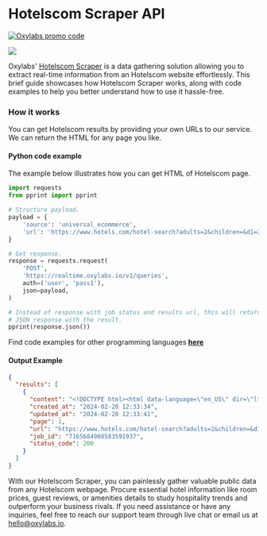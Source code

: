# Hotelscom Scraper API

[![Oxylabs promo code](https://user-images.githubusercontent.com/129506779/250792357-8289e25e-9c36-4dc0-a5e2-2706db797bb5.png)](https://oxylabs.go2cloud.org/aff_c?offer_id=7&aff_id=877&url_id=112)

[![](https://dcbadge.vercel.app/api/server/eWsVUJrnG5)](https://discord.gg/GbxmdGhZjq)

Oxylabs' [Hotelscom Scraper](https://oxylabs.io/products/scraper-api/web/hotelscom?utm_source=github&utm_medium=repositories&utm_campaign=product) is a data gathering solution allowing you to extract real-time information from an Hotelscom website effortlessly. This brief guide showcases how Hotelscom Scraper works, along with code examples to help you better understand how to use it hassle-free.

### How it works

You can get Hotelscom results by providing your own URLs to our service. We can return the HTML for any page you like.

#### Python code example

The example below illustrates how you can get HTML of Hotelscom page.

```python
import requests
from pprint import pprint

# Structure payload.
payload = {
    'source': 'universal_ecommerce',
    'url': 'https://www.hotels.com/hotel-search?adults=2&children=&d1=2023-12-01&d2=2023-12-05&destination=monaco%2c%20monaco&enddate=2024-02-24&latlong=43.731142%2c7.419758&mapbounds=&pwadialog=&regionid=6050684&rooms=1&semdtl=&sort=recommended&startdate=2024-02-20&theme=&userewards=false&userintent='
}

# Get response.
response = requests.request(
    'POST',
    'https://realtime.oxylabs.io/v1/queries',
    auth=('user', 'pass1'),
    json=payload,
)

# Instead of response with job status and results url, this will return the
# JSON response with the result.
pprint(response.json())
```
Find code examples for other programming languages [**here**](https://github.com/oxylabs/hotelscom-scraper/tree/main/code%20examples)

#### Output Example
```json
{
  "results": [
    {
      "content": "<!DOCTYPE html><html data-language=\"en_US\" dir=\"ltr\" lang=\"en\"><head><title></title><meta name=\"robo ... </html>",
      "created_at": "2024-02-20 12:33:34",
      "updated_at": "2024-02-20 12:33:41",
      "page": 1,
      "url": "https://www.hotels.com/hotel-search?adults=2&children=&d1=2023-12-01&d2=2023-12-05&destination=monaco%2c%20monaco&enddate=2024-02-24&latlong=43.731142%2c7.419758&mapbounds=&pwadialog=&regionid=6050684&rooms=1&semdtl=&sort=recommended&startdate=2024-02-20&theme=&userewards=false&userintent=",
      "job_id": "7165684908583591937",
      "status_code": 200
    }
  ]
}
```
With our Hotelscom Scraper, you can painlessly gather valuable public data from any Hotelscom webpage. Procure essential hotel information like room prices, guest reviews, or amenities details to study hospitality trends and outperform your business rivals. If you need assistance or have any inquiries, feel free to reach our support team through live chat or email us at hello@oxylabs.io.
